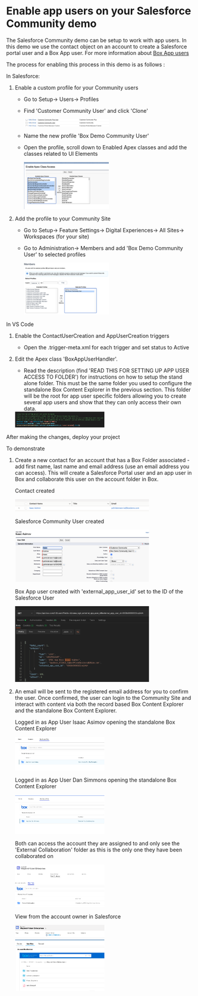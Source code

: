 # Enable app users on your Salesforce Community demo
The Salesforce Community demo can be setup to work with app users. In this demo we use the contact object on an account to create a Salesforce portal user and a Box App user. For more information about [Box App users](https://developer.box.com/guides/getting-started/user-types/app-users/)

The process for enabling this process in this demo is as follows :

In Salesforce:

1. Enable a custom profile for your Community users
    - Go to Setup-> Users-> Profiles
    - Find 'Customer Community User' and click 'Clone'

        <img src="/images/28-clone.png" width="50%" height="50%">

    - Name the new profile 'Box Demo Community User' 
    - Open the profile, scroll down to Enabled Apex classes and add the classes related to UI Elements
    
        <img src="/images/26-apexclasses.png" width="50%" height="50%">

2. Add the profile to your Community Site
    - Go to Setup-> Feature Settings-> Digital Experiences-> All Sites-> Workspaces (for your site)
    - Go to Administration-> Members and add 'Box Demo Community User' to selected profiles

         <img src="/images/27-memberssite.png" width="50%" height="50%">

In VS Code

1. Enable the ContactUserCreation and AppUserCreation triggers
    - Open the .trigger-meta.xml for each trigger and set status to Active
2. Edit the Apex class 'BoxAppUserHandler'. 
    - Read the description (find 'READ THIS FOR SETTING UP APP USER ACCESS TO FOLDER') for instructions on how to setup the stand alone folder. This must be the same folder you used to configure the standalone Box Content Explorer in the previous section. This folder will be the root for app user specific folders allowing you to create several app users and show that they can only access their own data. 

    <img src="/images/29-appuserapex.png" width="50%" height="50%">


After making the changes, deploy your project

To demonstrate

1. Create a new contact for an account that has a Box Folder associated - add first name, last name and email address (use an email address you can access). This will create a Salesforce Portal user and an app user in Box and collaborate this user on the account folder in Box.

    Contact created
    
    <img src="/images/31-contact.png" width="75%" height="75%">

    Salesforce Community User created

    <img src="/images/32-sfuser.png" width="75%" height="75%">

    Box App user created with 'external_app_user_id' set to the ID of the Salesforce User

    <img src="/images/33-appuser.png" width="75%" height="75%">

2. An email will be sent to the registered email address for you to confirm the user. Once confirmed, the user can login to the Community Site and interact with content via both the record based Box Content Explorer and the standalone Box Content Explorer.

    Logged in as App User Isaac Asimov opening the standalone Box Content Explorer

    <img src="/images/34-ia.png" width="50%" height="50%">

    Logged in as App User Dan Simmons opening the standalone Box Content Explorer

    <img src="/images/35-dsi.png" width="50%" height="50%">

    Both can access the account they are assigned to and only see the 'External Collaboration' folder as this is the only one they have been collaborated on

    <img src="/images/36-acc.png" width="50%" height="50%">

    View from the account owner in Salesforce

    <img src="/images/37-sfacc.png" width="50%" height="50%">